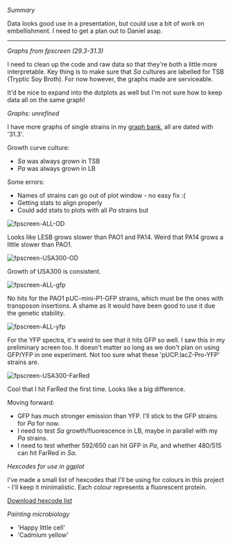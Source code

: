 *Summary*

Data looks good use in a presentation, but could use a bit of work on embellishment. I need to get a plan out to Daniel asap.

---

*Graphs from fpscreen (29.3-31.3)*

I need to clean up the code and raw data so that they're both a little more interpretable. Key thing is to make sure that *Sa* cultures are labelled for TSB (Tryptic Soy Broth). For now however, the graphs made are serviceable.

It'd be nice to expand into the dotplots as well but I'm not sure how to keep data all on the same graph!

*Graphs: unrefined*

I have more graphs of single strains in my [graph bank](https://github.com/marklemzin/marks-masters/tree/main/graphs), all are dated with '31.3'.

Growth curve culture:
- *Sa* was always grown in TSB
- *Pa* was always grown in LB

Some errors:
- Names of strains can go out of plot window - no easy fix :(
- Getting stats to align properly
- Could add stats to plots with all *Pa* strains but 

![fpscreen-ALL-OD](https://github.com/marklemzin/marks-masters/raw/main/graphs/31.3%20fpscreen-ALL-OD.png)

Looks like LESB grows slower than PAO1 and PA14. Weird that PA14 grows a little slower than PAO1.

![fpscreen-USA300-OD](https://github.com/marklemzin/marks-masters/raw/main/graphs/31.3%20fpscreen-USA300-OD.png)

Growth of USA300 is consistent.

![fpscreen-ALL-gfp](https://github.com/marklemzin/marks-masters/raw/main/graphs/31.3%20fpscreen-ALL-gfp.png)

No hits for the PAO1 pUC-mini-P1-GFP strains, which must be the ones with transposon insertions. A shame as it would have been good to use it due the genetic stability.

![fpscreen-ALL-yfp](https://github.com/marklemzin/marks-masters/raw/main/graphs/31.3%20fpscreen-ALL-yfp.png)

For the YFP spectra, it's weird to see that it hits GFP so well. I saw this in my preliminary screen too. It doesn't matter so long as we don't plan on using GFP/YFP in one experiment. Not too sure what these 'pUCP.lacZ-Pro-YFP' strains are.

![fpscreen-USA300-FarRed](https://github.com/marklemzin/marks-masters/raw/main/graphs/31.3%20fpscreen-USA300-FarRed.png)

Cool that I hit FarRed the first time. Looks like a big difference.

Moving forward:
- GFP has much stronger emission than YFP. I'll stick to the GFP strains for *Pa* for now.
- I need to test *Sa* growth/fluorescence in LB, maybe in parallel with my *Pa* strains.
- I need to test whether 592/650 can hit GFP in *Pa*, and whether 480/515 can hit FarRed in *Sa*.

*Hexcodes for use in ggplot*

I've made a small list of hexcodes that I'll be using for colours in this project - I'll keep it minimalistic. Each colour represents a fluorescent protein.

[Download hexcode list](https://github.com/marklemzin/marks-masters/raw/main/experimental-setup/31.3%20useful-hex-codes.xlsx)

*Painting microbiology*
- 'Happy little cell'
- 'Cadmium yellow'